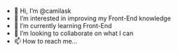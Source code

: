 - 👋 Hi, I’m @camilask
- 👀 I’m interested in improving my Front-End knowledge
- 🌱 I’m currently learning Front-End
- 💞️ I’m looking to collaborate on what I can
- 📫 How to reach me...

<!---
camilask/camilask is a ✨ special ✨ repository because its `README.md` (this file) appears on your GitHub profile.
You can click the Preview link to take a look at your changes.
--->
